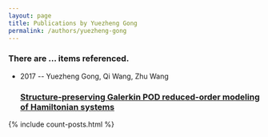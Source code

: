 ```yaml
---
layout: page
title: Publications by Yuezheng Gong
permalink: /authors/yuezheng-gong
---
```


<h3 id="number-posts">There are ... items referenced.</h3>
<ul class="post-list">
<li><span class='post-meta'>2017 -- Yuezheng Gong, Qi Wang, Zhu Wang</span><h3><a class='post-link' href="{{ site.baseurl }}/structure-preserving-galerkin-pod-reduced-order-modeling-of-hamiltonian-systems">Structure-preserving Galerkin POD reduced-order modeling of Hamiltonian systems</a></h3></li>

</ul>
{% include count-posts.html %}

